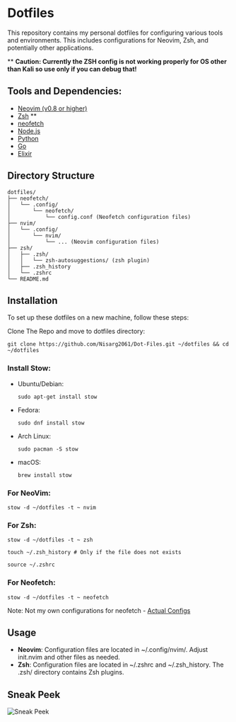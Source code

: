 # Dotfiles
This repository contains my personal dotfiles for configuring various tools and environments. This includes configurations for Neovim, Zsh, and potentially other applications.

** **Caution: Currently the ZSH config is not working properly for OS other than Kali so use only if you can debug that!**

## Tools and Dependencies:

- [Neovim (v0.8 or higher)](https://neovim.io/)
- [Zsh](https://www.zsh.org/) **
- [neofetch](https://github.com/dylanaraps/neofetch?tab=readme-ov-file)
- [Node.js](https://nodejs.org/)
- [Python](https://www.python.org/)
- [Go](https://go.dev/)
- [Elixir](https://elixir-lang.org/)

## Directory Structure

```
dotfiles/
├── neofetch/
│   └── .config/
│       └── neofetch/ 
│           └── config.conf (Neofetch configuration files)
├── nvim/
│   └── .config/
│       └── nvim/ 
│           └── ... (Neovim configuration files)
├── zsh/
│   ├── .zsh/
│   │   └── zsh-autosuggestions/ (zsh plugin)
│   ├── .zsh_history
│   └── .zshrc
└── README.md
```

## Installation
To set up these dotfiles on a new machine, follow these steps:

Clone The Repo and move to dotfiles directory:
```
git clone https://github.com/Nisarg2061/Dot-Files.git ~/dotfiles && cd ~/dotfiles
```

### Install Stow:

- Ubuntu/Debian:
  ```
  sudo apt-get install stow
  ```

- Fedora:
  ```
  sudo dnf install stow
  ```

- Arch Linux:
  ```
  sudo pacman -S stow
  ```

- macOS:
  ```
  brew install stow
  ```

### For NeoVim:

  ```
  stow -d ~/dotfiles -t ~ nvim
  ```

### For Zsh:
  ```
  stow -d ~/dotfiles -t ~ zsh
  ```
  
  ```
  touch ~/.zsh_history # Only if the file does not exists
  ```
  
  ```
  source ~/.zshrc
  ```

### For Neofetch:
  ```
  stow -d ~/dotfiles -t ~ neofetch
  ```
Note: Not my own configurations for neofetch - [Actual Configs](https://github.com/neuromask/catppuccin-linux-theme)

## Usage
- **Neovim**: Configuration files are located in ~/.config/nvim/. Adjust init.nvim and other files as needed.
- **Zsh**: Configuration files are located in ~/.zshrc and ~/.zsh_history. The .zsh/ directory contains Zsh plugins.


## Sneak Peek
![Sneak Peek](https://github.com/user-attachments/assets/f475c089-86a0-4b1e-b662-7928597d476d)
